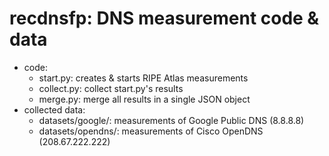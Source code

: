 # recdnsfp: DNS measurement code & data

 * code:
   * start.py: creates & starts RIPE Atlas measurements
   * collect.py: collect start.py's results
   * merge.py: merge all results in a single JSON object
 * collected data:
   * datasets/google/: measurements of Google Public DNS (8.8.8.8)
   * datasets/opendns/: measurements of Cisco OpenDNS (208.67.222.222)


